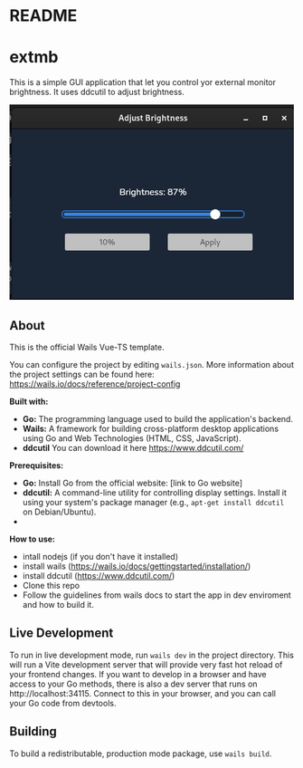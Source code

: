 # README


# extmb

This is a simple GUI application that let you control yor external monitor brightness. It uses ddcutil to adjust brightness.


![Screenshot of the main window](public/1.png)



## About

This is the official Wails Vue-TS template.

You can configure the project by editing `wails.json`. More information about the project settings can be found
here: https://wails.io/docs/reference/project-config



**Built with:**

* **Go:** The programming language used to build the application's backend.
* **Wails:** A framework for building cross-platform desktop applications using Go and Web Technologies (HTML, CSS, JavaScript).
* **ddcutil** You can download it here https://www.ddcutil.com/

**Prerequisites:**

* **Go:** Install Go from the official website: [link to Go website]
* **ddcutil:** A command-line utility for controlling display settings. Install it using your system's package manager (e.g., `apt-get install ddcutil` on Debian/Ubuntu).
* 

**How to use:**

* intall nodejs (if you don't have it installed)
* install wails (https://wails.io/docs/gettingstarted/installation/)
* install ddcutil (https://www.ddcutil.com/)
* Clone this repo
* Follow the guidelines from wails docs to start the app in dev enviroment and how to build it.


## Live Development

To run in live development mode, run `wails dev` in the project directory. This will run a Vite development
server that will provide very fast hot reload of your frontend changes. If you want to develop in a browser
and have access to your Go methods, there is also a dev server that runs on http://localhost:34115. Connect
to this in your browser, and you can call your Go code from devtools.

## Building

To build a redistributable, production mode package, use `wails build`.